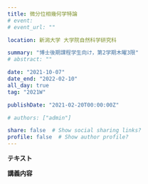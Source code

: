 ```yaml
---
title: 微分位相幾何学特論
# event: 
# event_url: ""

location: 新潟大学 大学院自然科学研究科

summary: "博士後期課程学生向け，第2学期木曜3限"
# abstract: ""

date: "2021-10-07"
date_end: "2022-02-10"
all_day: true
tag: "2021W"

publishDate: "2021-02-20T00:00:00Z"

# authors: ["admin"]

share: false  # Show social sharing links?
profile: false  # Show author profile?
---
```


**テキスト**

**講義内容**
